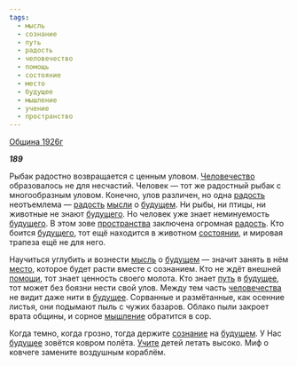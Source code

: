 ```yaml
---
tags:
  - мысль
  - сознание
  - путь
  - радость
  - человечество
  - помощь
  - состояние
  - место
  - будущее
  - мышление
  - учение
  - пространство
---
```

[Община 1926г](https://127.0.0.1:4002/agni/1926)

___189___

Рыбак радостно возвращается с ценным уловом. [Человечество](../../../tags/#человечество) образовалось не для несчастий. Человек — тот же радостный рыбак с многообразным уловом. Конечно, улов различен, но одна [радость](../../../tags/#радость) неотъемлема — [радость](../../../tags/#радость) [мысли](../../../tags/#[мысль](../../../tags/#мысль)) о [будущем](../../../tags/#[будущее](../../../tags/#будущее)). Ни рыбы, ни птицы, ни животные не знают [будущего](../../../tags/#[будущее](../../../tags/#будущее)). Но человек уже знает неминуемость [будущего](../../../tags/#[будущее](../../../tags/#будущее)). В этом зове [пространства](../../../tags/#пространство) заключена огромная [радость](../../../tags/#радость). Кто боится [будущего](../../../tags/#[будущее](../../../tags/#будущее)), тот ещё находится в животном [состоянии](../../../tags/#состояние), и мировая трапеза ещё не для него.   

Научиться углубить и вознести [мысль](../../../tags/#мысль) о [будущем](../../../tags/#[будущее](../../../tags/#будущее)) — значит занять в нём [место](../../../tags/#место), которое будет расти вместе с сознанием. Кто не ждёт внешней [помощи](../../../tags/#помощь), тот знает ценность своего молота. Кто знает [путь](../../../tags/#путь) в [будущее](../../../tags/#будущее), тот может без боязни нести свой улов. Между тем часть [человечества](../../../tags/#человечество) не видит даже нити в [будущее](../../../tags/#будущее). Сорванные и размётанные, как осенние листья, они подымают пыль с чужих базаров. Облако пыли закроет врата общины, и сорное [мышление](../../../tags/#мышление) обратится в сор.   

Когда темно, когда грозно, тогда держите [сознание](../../../tags/#сознание) на [будущем](../../../tags/#[будущее](../../../tags/#будущее)). У Нас [будущее](../../../tags/#будущее) зовётся ковром полёта. [Учите](../../../tags/#учение) детей летать высоко. Миф о ковчеге замените воздушным кораблём.   

